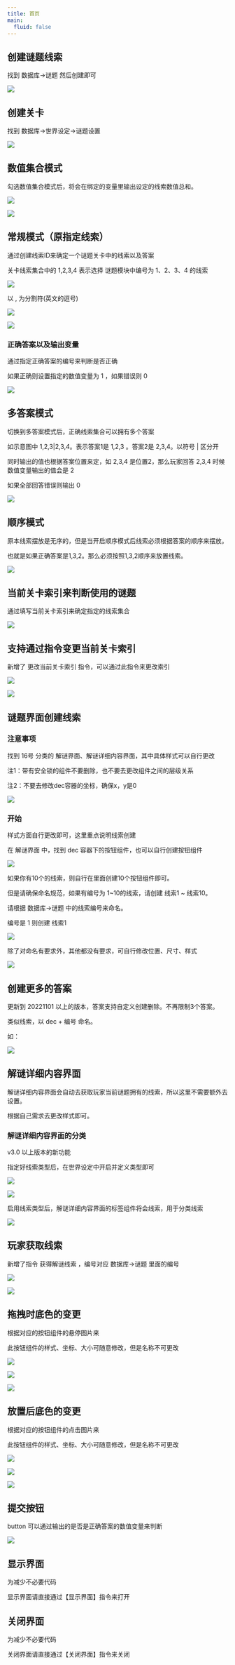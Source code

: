 ```yaml
---
title: 首页
main:
  fluid: false
---
```


## 创建谜题线索

找到 数据库->谜题 然后创建即可

![](https://oss.gcw.wiki/docs/202312241944564.png)

## 创建关卡

找到 数据库->世界设定->谜题设置

![](https://oss.gcw.wiki/docs/202312241945185.png)

## 数值集合模式

勾选数值集合模式后，将会在绑定的变量里输出设定的线索数值总和。

![](https://oss.gcw.wiki/docs/202312241945699.png)

![](https://oss.gcw.wiki/docs/202312241945544.png)

## 常规模式（原指定线索）

通过创建线索ID来确定一个谜题关卡中的线索以及答案

关卡线索集合中的 1,2,3,4 表示选择 谜题模块中编号为 1、2、3、4 的线索

![](https://oss.gcw.wiki/docs/202312241945306.png)

以 , 为分割符(英文的逗号)

![](https://oss.gcw.wiki/docs/202312241945759.png)

![](https://oss.gcw.wiki/docs/202312241946647.png)

### 正确答案以及输出变量

通过指定正确答案的编号来判断是否正确

如果正确则设置指定的数值变量为 1 ，如果错误则 0

![](https://oss.gcw.wiki/docs/202312241946238.png)

## 多答案模式

切换到多答案模式后，正确线索集合可以拥有多个答案

如示意图中 1,2,3|2,3,4。表示答案1是 1,2,3 。答案2是 2,3,4。以符号 | 区分开

同时输出的值也根据答案位置来定，如 2,3,4 是位置2，那么玩家回答 2,3,4 时候数值变量输出的值会是 2

如果全部回答错误则输出 0

![](https://oss.gcw.wiki/docs/202312241946898.png)

## 顺序模式

原本线索摆放是无序的，但是当开启顺序模式后线索必须根据答案的顺序来摆放。

也就是如果正确答案是1,3,2。那么必须按照1,3,2顺序来放置线索。

![](https://oss.gcw.wiki/docs/202312241946414.png)

## 当前关卡索引来判断使用的谜题

通过填写当前关卡索引来确定指定的线索集合

![](https://oss.gcw.wiki/docs/202312241946480.png)

## 支持通过指令变更当前关卡索引

新增了 更改当前关卡索引 指令，可以通过此指令来更改索引

![](https://oss.gcw.wiki/docs/202312241946109.png)

![](https://oss.gcw.wiki/docs/202312241946068.png)

## 谜题界面创建线索

### 注意事项

找到 16号 分类的 解谜界面、解谜详细内容界面，其中具体样式可以自行更改

注1：带有安全锁的组件不要删除，也不要去更改组件之间的层级关系

注2：不要去修改dec容器的坐标，确保x，y是0

![](https://oss.gcw.wiki/docs/202312241947012.png)

### 开始

样式方面自行更改即可，这里重点说明线索创建

在 解谜界面 中，找到 dec 容器下的按钮组件，也可以自行创建按钮组件

![](https://oss.gcw.wiki/docs/202312241947281.png)

如果你有10个的线索，则自行在里面创建10个按钮组件即可。

但是请确保命名规范，如果有编号为 1~10的线索，请创建 线索1 ~ 线索10。

请根据 数据库->谜题 中的线索编号来命名。

编号是 1 则创建 线索1

![](https://oss.gcw.wiki/docs/202312241947755.png)

除了对命名有要求外，其他都没有要求，可自行修改位置、尺寸、样式

![](https://oss.gcw.wiki/docs/202312241947451.png)

## 创建更多的答案

更新到 20221101 以上的版本，答案支持自定义创建删除。不再限制3个答案。

类似线索，以 dec + 编号 命名。

如：

![](https://oss.gcw.wiki/docs/202312241947265.png)

## 解谜详细内容界面

解谜详细内容界面会自动去获取玩家当前谜题拥有的线索，所以这里不需要额外去设置。

根据自己需求去更改样式即可。

### 解谜详细内容界面的分类

v3.0 以上版本的新功能

指定好线索类型后，在世界设定中开启并定义类型即可

![](https://oss.gcw.wiki/docs/202312241949080.png)

![](https://oss.gcw.wiki/docs/202312241950667.png)

启用线索类型后，解谜详细内容界面的标签组件将会线索，用于分类线索

![](https://oss.gcw.wiki/docs/202312241951448.png)

## 玩家获取线索

新增了指令 获得解谜线索 ，编号对应 数据库->谜题 里面的编号

![](https://oss.gcw.wiki/docs/202312241931112.png)

![](https://oss.gcw.wiki/docs/202312241931397.png)

## 拖拽时底色的变更

根据对应的按钮组件的悬停图片来

此按钮组件的样式、坐标、大小可随意修改，但是名称不可更改

![](https://oss.gcw.wiki/docs/202312241932585.png)

![](https://oss.gcw.wiki/docs/202312241932637.png)

![](https://oss.gcw.wiki/docs/202312241932787.png)

## 放置后底色的变更

根据对应的按钮组件的点击图片来

此按钮组件的样式、坐标、大小可随意修改，但是名称不可更改

![](https://oss.gcw.wiki/docs/202312241935633.png)

![](https://oss.gcw.wiki/docs/202312241935472.png)

![](https://oss.gcw.wiki/docs/202312241935330.png)

## 提交按钮

button 可以通过输出的是否是正确答案的数值变量来判断

![](https://oss.gcw.wiki/docs/202312241936296.png)

## 显示界面

为减少不必要代码

显示界面请直接通过【显示界面】指令来打开

## 关闭界面

为减少不必要代码

关闭界面请直接通过【关闭界面】指令来关闭